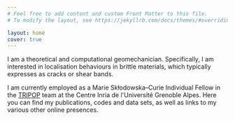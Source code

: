 ```yaml
---
# Feel free to add content and custom Front Matter to this file.
# To modify the layout, see https://jekyllrb.com/docs/themes/#overriding-theme-defaults

layout: home
cover: true
---
```


I am a theoretical and computational geomechanician. Specifically, I am interested in localisation behaviours in brittle materials, which typically expresses as cracks or shear bands.

I am currently employed as a Marie Skłodowska–Curie Individual Fellow in the [TRIPOP](https://team.inria.fr/tripop/) team at the Centre Inria de l'Université Grenoble Alpes. Here you can find my publications, codes and data sets, as well as links to my various other online presences.
